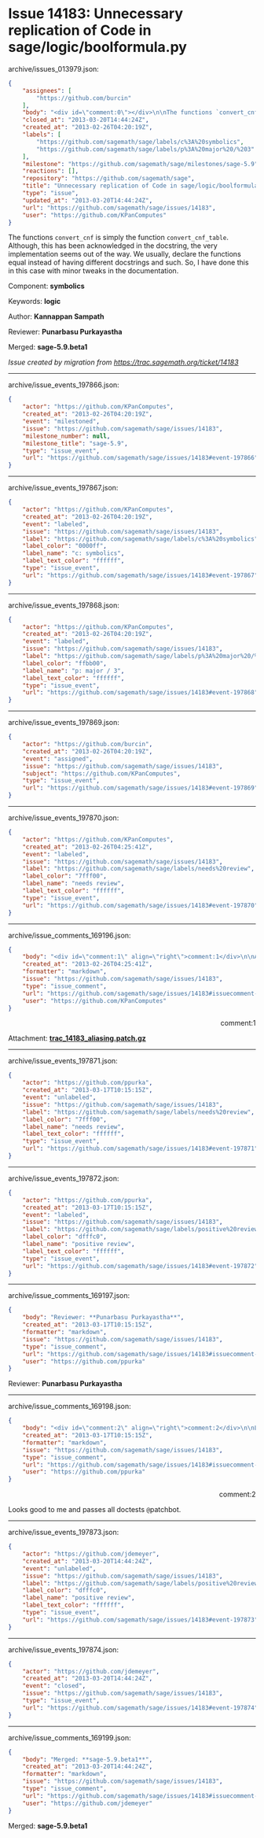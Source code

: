 # Issue 14183: Unnecessary replication of Code in sage/logic/boolformula.py

archive/issues_013979.json:
```json
{
    "assignees": [
        "https://github.com/burcin"
    ],
    "body": "<div id=\"comment:0\"></div>\n\nThe functions `convert_cnf` is simply the function `convert_cnf_table`. Although, this has been acknowledged in the docstring, the very implementation seems out of the way. We usually, declare the functions equal instead of having different docstrings and such. So, I have done this in this case with minor tweaks in the documentation. \n\nComponent: **symbolics**\n\nKeywords: **logic**\n\nAuthor: **Kannappan Sampath**\n\nReviewer: **Punarbasu Purkayastha**\n\nMerged: **sage-5.9.beta1**\n\n_Issue created by migration from https://trac.sagemath.org/ticket/14183_\n\n",
    "closed_at": "2013-03-20T14:44:24Z",
    "created_at": "2013-02-26T04:20:19Z",
    "labels": [
        "https://github.com/sagemath/sage/labels/c%3A%20symbolics",
        "https://github.com/sagemath/sage/labels/p%3A%20major%20/%203"
    ],
    "milestone": "https://github.com/sagemath/sage/milestones/sage-5.9",
    "reactions": [],
    "repository": "https://github.com/sagemath/sage",
    "title": "Unnecessary replication of Code in sage/logic/boolformula.py",
    "type": "issue",
    "updated_at": "2013-03-20T14:44:24Z",
    "url": "https://github.com/sagemath/sage/issues/14183",
    "user": "https://github.com/KPanComputes"
}
```
<div id="comment:0"></div>

The functions `convert_cnf` is simply the function `convert_cnf_table`. Although, this has been acknowledged in the docstring, the very implementation seems out of the way. We usually, declare the functions equal instead of having different docstrings and such. So, I have done this in this case with minor tweaks in the documentation. 

Component: **symbolics**

Keywords: **logic**

Author: **Kannappan Sampath**

Reviewer: **Punarbasu Purkayastha**

Merged: **sage-5.9.beta1**

_Issue created by migration from https://trac.sagemath.org/ticket/14183_





---

archive/issue_events_197866.json:
```json
{
    "actor": "https://github.com/KPanComputes",
    "created_at": "2013-02-26T04:20:19Z",
    "event": "milestoned",
    "issue": "https://github.com/sagemath/sage/issues/14183",
    "milestone_number": null,
    "milestone_title": "sage-5.9",
    "type": "issue_event",
    "url": "https://github.com/sagemath/sage/issues/14183#event-197866"
}
```



---

archive/issue_events_197867.json:
```json
{
    "actor": "https://github.com/KPanComputes",
    "created_at": "2013-02-26T04:20:19Z",
    "event": "labeled",
    "issue": "https://github.com/sagemath/sage/issues/14183",
    "label": "https://github.com/sagemath/sage/labels/c%3A%20symbolics",
    "label_color": "0000ff",
    "label_name": "c: symbolics",
    "label_text_color": "ffffff",
    "type": "issue_event",
    "url": "https://github.com/sagemath/sage/issues/14183#event-197867"
}
```



---

archive/issue_events_197868.json:
```json
{
    "actor": "https://github.com/KPanComputes",
    "created_at": "2013-02-26T04:20:19Z",
    "event": "labeled",
    "issue": "https://github.com/sagemath/sage/issues/14183",
    "label": "https://github.com/sagemath/sage/labels/p%3A%20major%20/%203",
    "label_color": "ffbb00",
    "label_name": "p: major / 3",
    "label_text_color": "ffffff",
    "type": "issue_event",
    "url": "https://github.com/sagemath/sage/issues/14183#event-197868"
}
```



---

archive/issue_events_197869.json:
```json
{
    "actor": "https://github.com/burcin",
    "created_at": "2013-02-26T04:20:19Z",
    "event": "assigned",
    "issue": "https://github.com/sagemath/sage/issues/14183",
    "subject": "https://github.com/KPanComputes",
    "type": "issue_event",
    "url": "https://github.com/sagemath/sage/issues/14183#event-197869"
}
```



---

archive/issue_events_197870.json:
```json
{
    "actor": "https://github.com/KPanComputes",
    "created_at": "2013-02-26T04:25:41Z",
    "event": "labeled",
    "issue": "https://github.com/sagemath/sage/issues/14183",
    "label": "https://github.com/sagemath/sage/labels/needs%20review",
    "label_color": "7fff00",
    "label_name": "needs review",
    "label_text_color": "ffffff",
    "type": "issue_event",
    "url": "https://github.com/sagemath/sage/issues/14183#event-197870"
}
```



---

archive/issue_comments_169196.json:
```json
{
    "body": "<div id=\"comment:1\" align=\"right\">comment:1</div>\n\nAttachment: **[trac_14183_aliasing.patch.gz](https://github.com/sagemath/sage/files/ticket14183/trac_14183_aliasing.patch.gz)**",
    "created_at": "2013-02-26T04:25:41Z",
    "formatter": "markdown",
    "issue": "https://github.com/sagemath/sage/issues/14183",
    "type": "issue_comment",
    "url": "https://github.com/sagemath/sage/issues/14183#issuecomment-169196",
    "user": "https://github.com/KPanComputes"
}
```

<div id="comment:1" align="right">comment:1</div>

Attachment: **[trac_14183_aliasing.patch.gz](https://github.com/sagemath/sage/files/ticket14183/trac_14183_aliasing.patch.gz)**



---

archive/issue_events_197871.json:
```json
{
    "actor": "https://github.com/ppurka",
    "created_at": "2013-03-17T10:15:15Z",
    "event": "unlabeled",
    "issue": "https://github.com/sagemath/sage/issues/14183",
    "label": "https://github.com/sagemath/sage/labels/needs%20review",
    "label_color": "7fff00",
    "label_name": "needs review",
    "label_text_color": "ffffff",
    "type": "issue_event",
    "url": "https://github.com/sagemath/sage/issues/14183#event-197871"
}
```



---

archive/issue_events_197872.json:
```json
{
    "actor": "https://github.com/ppurka",
    "created_at": "2013-03-17T10:15:15Z",
    "event": "labeled",
    "issue": "https://github.com/sagemath/sage/issues/14183",
    "label": "https://github.com/sagemath/sage/labels/positive%20review",
    "label_color": "dfffc0",
    "label_name": "positive review",
    "label_text_color": "ffffff",
    "type": "issue_event",
    "url": "https://github.com/sagemath/sage/issues/14183#event-197872"
}
```



---

archive/issue_comments_169197.json:
```json
{
    "body": "Reviewer: **Punarbasu Purkayastha**",
    "created_at": "2013-03-17T10:15:15Z",
    "formatter": "markdown",
    "issue": "https://github.com/sagemath/sage/issues/14183",
    "type": "issue_comment",
    "url": "https://github.com/sagemath/sage/issues/14183#issuecomment-169197",
    "user": "https://github.com/ppurka"
}
```

Reviewer: **Punarbasu Purkayastha**



---

archive/issue_comments_169198.json:
```json
{
    "body": "<div id=\"comment:2\" align=\"right\">comment:2</div>\n\nLooks good to me and passes all doctests `@`patchbot.",
    "created_at": "2013-03-17T10:15:15Z",
    "formatter": "markdown",
    "issue": "https://github.com/sagemath/sage/issues/14183",
    "type": "issue_comment",
    "url": "https://github.com/sagemath/sage/issues/14183#issuecomment-169198",
    "user": "https://github.com/ppurka"
}
```

<div id="comment:2" align="right">comment:2</div>

Looks good to me and passes all doctests `@`patchbot.



---

archive/issue_events_197873.json:
```json
{
    "actor": "https://github.com/jdemeyer",
    "created_at": "2013-03-20T14:44:24Z",
    "event": "unlabeled",
    "issue": "https://github.com/sagemath/sage/issues/14183",
    "label": "https://github.com/sagemath/sage/labels/positive%20review",
    "label_color": "dfffc0",
    "label_name": "positive review",
    "label_text_color": "ffffff",
    "type": "issue_event",
    "url": "https://github.com/sagemath/sage/issues/14183#event-197873"
}
```



---

archive/issue_events_197874.json:
```json
{
    "actor": "https://github.com/jdemeyer",
    "created_at": "2013-03-20T14:44:24Z",
    "event": "closed",
    "issue": "https://github.com/sagemath/sage/issues/14183",
    "type": "issue_event",
    "url": "https://github.com/sagemath/sage/issues/14183#event-197874"
}
```



---

archive/issue_comments_169199.json:
```json
{
    "body": "Merged: **sage-5.9.beta1**",
    "created_at": "2013-03-20T14:44:24Z",
    "formatter": "markdown",
    "issue": "https://github.com/sagemath/sage/issues/14183",
    "type": "issue_comment",
    "url": "https://github.com/sagemath/sage/issues/14183#issuecomment-169199",
    "user": "https://github.com/jdemeyer"
}
```

Merged: **sage-5.9.beta1**

